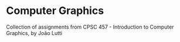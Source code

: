 # Computer Graphics

Collection of assignments from CPSC 457 - Introduction to Computer Graphics, by João Lutti
